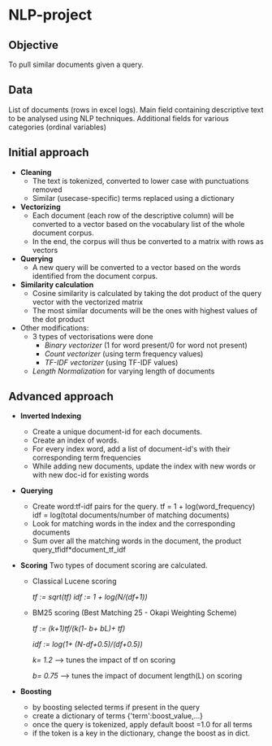 # NLP-project

## Objective
To pull similar documents given a query.

## Data
List of documents (rows in excel logs). 
Main field containing descriptive text to be analysed using NLP techniques. 
Additional fields for various categories (ordinal variables)

## Initial approach
- **Cleaning** 
    - The text is tokenized, converted to lower case with punctuations removed
    - Similar (usecase-specific) terms replaced using a dictionary
- **Vectorizing** 
    - Each document (each row of the descriptive column) will be converted to a vector based on the vocabulary list of the whole document corpus. 
    - In the end, the corpus will thus be converted to a matrix with rows as vectors
- **Querying**
    - A new query will  be converted to a vector based on the words identified from the document corpus.
- **Similarity calculation**
    - Cosine similarity is calculated by taking the dot product of the query vector with the vectorized matrix
    - The most similar documents will be the ones with highest values of the dot product
- Other modifications:
    - 3 types of vectorisations were done
        - *Binary vectorizer* (1 for word present/0 for word not present)
        - *Count vectorizer* (using term frequency values)
        - *TF-IDF vectorizer* (using TF-IDF values)
    - *Length Normalization* for varying length of documents 


## Advanced approach

- **Inverted Indexing**  
    - Create a unique document-id for each documents.
    - Create an index of words.
    - For every index word, add a list of document-id's with their corresponding term frequencies
    - While adding new documents, update the index with new words or with new doc-id for existing words
    
- **Querying** 
    - Create word:tf-idf pairs for the query. 
        tf = 1 + log(word_frequency)
        idf = log(total documents/number of matching documents)
    - Look for matching words in the index and the corresponding documents
    - Sum over all the matching words in the document, the product query_tfidf*document_tf_idf 

- **Scoring**
    Two types of document scoring are calculated.
    - Classical Lucene scoring

        *tf := sqrt(tf)*
        *idf := 1 + log(N/(df+1))*
    - BM25 scoring (Best Matching 25 - Okapi Weighting Scheme)
    
        *tf := (k+1)*tf/(k(1- b+ b*L)+ tf)*

        *idf := log(1+ (N-df+0.5)/(df+0.5))*

        *k= 1.2* --> tunes the impact of tf on scoring

        *b= 0.75* --> tunes the impact of document length(L) on scoring

- **Boosting**
    - by boosting selected terms if present in the query
    - create a dictionary of terms {'term':boost_value,...}
    - once the query is tokenized, apply default boost =1.0 for all terms
    - if the token is a key in the dictionary, change the boost as in dict.